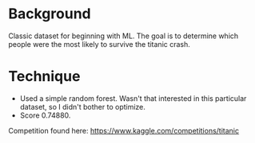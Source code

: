 # Background

Classic dataset for beginning with ML. The goal is to determine which people were the most likely to survive the titanic crash. 

# Technique

- Used a simple random forest. Wasn't that interested in this particular dataset, so I didn't bother to optimize. 
- Score 0.74880.

Competition found here: https://www.kaggle.com/competitions/titanic
